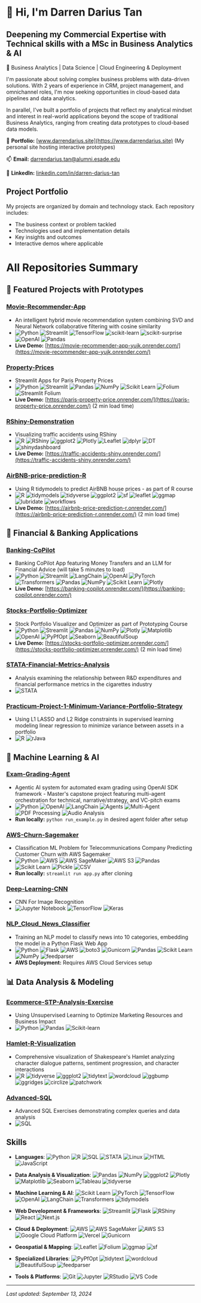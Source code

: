 # 👋 Hi, I'm Darren Darius Tan

## Deepening my Commercial Expertise with Technical skills with a MSc in Business Analytics & AI
📍 Business Analytics | Data Science | Cloud Engineering & Deployment

I'm passionate about solving complex business problems with data-driven solutions. With 2 years of experience in CRM, project management, and omnichannel roles, I'm now seeking opportunities in cloud-based data pipelines and data analytics.

In parallel, I've built a portfolio of projects that reflect my analytical mindset and interest in real-world applications beyond the scope of traditional Business Analytics, ranging from creating data prototypes to cloud-based data models.

💼 **Portfolio:** [www.darrendarius.site](https://www.darrendarius.site) (My personal site hosting interactive prototypes)

📫 **Email:** [darrendarius.tan@alumni.esade.edu](mailto:darrendarius.tan@alumni.esade.edu)

🔗 **LinkedIn:** [linkedin.com/in/darren-darius-tan](https://www.linkedin.com/in/darren-darius-tan)

## Project Portfolio

My projects are organized by domain and technology stack. Each repository includes:

- The business context or problem tackled
- Technologies used and implementation details
- Key insights and outcomes
- Interactive demos where applicable

# All Repositories Summary

## 🌟 Featured Projects with Prototypes

### [Movie-Recommender-App](https://github.com/darrendariustan/Movie-Recommender-App)
- An intelligent hybrid movie recommendation system combining SVD and Neural Network collaborative filtering with cosine similarity
- ![Python](https://img.shields.io/badge/-Python-3776AB?style=flat-square&logo=python&logoColor=white) ![Streamlit](https://img.shields.io/badge/-Streamlit-FF4B4B?style=flat-square&logo=streamlit&logoColor=white) ![TensorFlow](https://img.shields.io/badge/-TensorFlow-FF6F00?style=flat-square&logo=tensorflow&logoColor=white) ![scikit-learn](https://img.shields.io/badge/-Scikit%20Learn-F7931E?style=flat-square&logo=scikit-learn&logoColor=white) ![scikit-surprise](https://img.shields.io/badge/-scikit--surprise-FF9900?style=flat-square&logo=python&logoColor=white) ![OpenAI](https://img.shields.io/badge/-OpenAI-412991?style=flat-square&logo=openai&logoColor=white) ![Pandas](https://img.shields.io/badge/-Pandas-150458?style=flat-square&logo=pandas&logoColor=white)
- **Live Demo:** [https://movie-recommender-app-yujk.onrender.com/](https://movie-recommender-app-yujk.onrender.com/)

### [Property-Prices](https://github.com/darrendariustan/Property-Prices)
- Streamlit Apps for Paris Property Prices
- ![Python](https://img.shields.io/badge/-Python-3776AB?style=flat-square&logo=python&logoColor=white) ![Streamlit](https://img.shields.io/badge/-Streamlit-FF4B4B?style=flat-square&logo=streamlit&logoColor=white) ![Pandas](https://img.shields.io/badge/-Pandas-150458?style=flat-square&logo=pandas&logoColor=white) ![NumPy](https://img.shields.io/badge/-NumPy-013243?style=flat-square&logo=numpy&logoColor=white) ![Scikit Learn](https://img.shields.io/badge/-Scikit%20Learn-F7931E?style=flat-square&logo=scikit-learn&logoColor=white) ![Folium](https://img.shields.io/badge/-Folium-77B829?style=flat-square&logo=folium&logoColor=white) ![Streamlit Folium](https://img.shields.io/badge/-Streamlit%20Folium-FF4B4B?style=flat-square&logo=streamlit&logoColor=white)
- **Live Demo:** [https://paris-property-price.onrender.com/](https://paris-property-price.onrender.com/) (2 min load time)

### [RShiny-Demonstration](https://github.com/darrendariustan/RShiny-Demonstration)
- Visualizing traffic accidents using RShiny
- ![R](https://img.shields.io/badge/-R-276DC3?style=flat-square&logo=r&logoColor=white) ![RShiny](https://img.shields.io/badge/-RShiny-75AADB?style=flat-square&logo=r&logoColor=white) ![ggplot2](https://img.shields.io/badge/-ggplot2-75AADB?style=flat-square&logo=r&logoColor=white) ![Plotly](https://img.shields.io/badge/-Plotly-3F4F75?style=flat-square&logo=plotly&logoColor=white) ![Leaflet](https://img.shields.io/badge/-Leaflet-199900?style=flat-square&logo=leaflet&logoColor=white) ![dplyr](https://img.shields.io/badge/-dplyr-75AADB?style=flat-square&logo=r&logoColor=white) ![DT](https://img.shields.io/badge/-DT-276DC3?style=flat-square&logo=r&logoColor=white) ![shinydashboard](https://img.shields.io/badge/-shinydashboard-4682B4?style=flat-square&logo=r&logoColor=white)
- **Live Demo:** [https://traffic-accidents-shiny.onrender.com/](https://traffic-accidents-shiny.onrender.com/)


### [AirBNB-price-prediction-R](https://github.com/darrendariustan/AirBNB-price-prediction-R)
- Using R tidymodels to predict AirBNB house prices - as part of R course
- ![R](https://img.shields.io/badge/-R-276DC3?style=flat-square&logo=r&logoColor=white) ![tidymodels](https://img.shields.io/badge/-tidymodels-75AADB?style=flat-square&logo=r&logoColor=white) ![tidyverse](https://img.shields.io/badge/-tidyverse-75AADB?style=flat-square&logo=r&logoColor=white) ![ggplot2](https://img.shields.io/badge/-ggplot2-75AADB?style=flat-square&logo=r&logoColor=white) ![sf](https://img.shields.io/badge/-sf-276DC3?style=flat-square&logo=r&logoColor=white) ![leaflet](https://img.shields.io/badge/-leaflet-199900?style=flat-square&logo=leaflet&logoColor=white) ![ggmap](https://img.shields.io/badge/-ggmap-4682B4?style=flat-square&logo=r&logoColor=white) ![lubridate](https://img.shields.io/badge/-lubridate-276DC3?style=flat-square&logo=r&logoColor=white) ![workflows](https://img.shields.io/badge/-workflows-75AADB?style=flat-square&logo=r&logoColor=white)
- **Live Demo:** [https://airbnb-price-prediction-r.onrender.com/](https://airbnb-price-prediction-r.onrender.com/) (2 min load time)

## 💼 Financial & Banking Applications

### [Banking-CoPilot](https://github.com/darrendariustan/Banking-CoPilot)
- Banking CoPilot App featuring Money Transfers and an LLM for Financial Advice (will take 5 minutes to load)
- ![Python](https://img.shields.io/badge/-Python-3776AB?style=flat-square&logo=python&logoColor=white) ![Streamlit](https://img.shields.io/badge/-Streamlit-FF4B4B?style=flat-square&logo=streamlit&logoColor=white) ![LangChain](https://img.shields.io/badge/-LangChain-61DAFB?style=flat-square&logo=chainlink&logoColor=white) ![OpenAI](https://img.shields.io/badge/-OpenAI-412991?style=flat-square&logo=openai&logoColor=white) ![PyTorch](https://img.shields.io/badge/-PyTorch-EE4C2C?style=flat-square&logo=pytorch&logoColor=white) ![Transformers](https://img.shields.io/badge/-🤗%20Transformers-FFD21E?style=flat-square&logo=huggingface&logoColor=black) ![Pandas](https://img.shields.io/badge/-Pandas-150458?style=flat-square&logo=pandas&logoColor=white) ![NumPy](https://img.shields.io/badge/-NumPy-013243?style=flat-square&logo=numpy&logoColor=white) ![Scikit Learn](https://img.shields.io/badge/-Scikit%20Learn-F7931E?style=flat-square&logo=scikit-learn&logoColor=white) ![Plotly](https://img.shields.io/badge/-Plotly-3F4F75?style=flat-square&logo=plotly&logoColor=white)
- **Live Demo:** [https://banking-copilot.onrender.com/](https://banking-copilot.onrender.com/)

### [Stocks-Portfolio-Optimizer](https://github.com/darrendariustan/Stocks-Portfolio-Optimizer)
- Stock Portfolio Visualizer and Optimizer as part of Prototyping Course
- ![Python](https://img.shields.io/badge/-Python-3776AB?style=flat-square&logo=python&logoColor=white) ![Streamlit](https://img.shields.io/badge/-Streamlit-FF4B4B?style=flat-square&logo=streamlit&logoColor=white) ![Pandas](https://img.shields.io/badge/-Pandas-150458?style=flat-square&logo=pandas&logoColor=white) ![NumPy](https://img.shields.io/badge/-NumPy-013243?style=flat-square&logo=numpy&logoColor=white) ![Plotly](https://img.shields.io/badge/-Plotly-3F4F75?style=flat-square&logo=plotly&logoColor=white) ![Matplotlib](https://img.shields.io/badge/-Matplotlib-11557c?style=flat-square&logo=python&logoColor=white) ![OpenAI](https://img.shields.io/badge/-OpenAI-412991?style=flat-square&logo=openai&logoColor=white) ![PyPfOpt](https://img.shields.io/badge/-PyPfOpt-FF6B35?style=flat-square&logo=python&logoColor=white) ![Seaborn](https://img.shields.io/badge/-Seaborn-3776AB?style=flat-square&logo=python&logoColor=white) ![BeautifulSoup](https://img.shields.io/badge/-BeautifulSoup-59666C?style=flat-square&logo=python&logoColor=white)
- **Live Demo:** [https://stocks-portfolio-optimizer.onrender.com/](https://stocks-portfolio-optimizer.onrender.com/) (2 min load time)


### [STATA-Financial-Metrics-Analysis](https://github.com/darrendariustan/STATA-Financial-Metrics-Analysis)
- Analysis examining the relationship between R&D expenditures and financial performance metrics in the cigarettes industry
- ![STATA](https://img.shields.io/badge/-STATA-3776AB?style=flat-square&logoColor=white)


### [Practicum-Project-1-Minimum-Variance-Portfolio-Strategy](https://github.com/darrendariustan/Practicum-Project-1-Minimum-Variance-Portfolio-Strategy)
- Using L1 LASSO and L2 Ridge constraints in supervised learning modeling linear regression to minimize variance between assets in a portfolio
- ![R](https://img.shields.io/badge/-R-276DC3?style=flat-square&logo=r&logoColor=white) ![rJava](https://img.shields.io/badge/-rJava-007396?style=flat-square&logo=java&logoColor=white)

## 🧠 Machine Learning & AI

### [Exam-Grading-Agent](https://github.com/darrendariustan/Exam-Grading-Agent)
- Agentic AI system for automated exam grading using OpenAI SDK framework - Master's capstone project featuring multi-agent orchestration for technical, narrative/strategy, and VC-pitch exams
- ![Python](https://img.shields.io/badge/-Python-3776AB?style=flat-square&logo=python&logoColor=white) ![OpenAI](https://img.shields.io/badge/-OpenAI-412991?style=flat-square&logo=openai&logoColor=white) ![LangChain](https://img.shields.io/badge/-LangChain-61DAFB?style=flat-square&logo=chainlink&logoColor=white) ![Agents](https://img.shields.io/badge/-AI%20Agents-FF6B35?style=flat-square&logo=robot&logoColor=white) ![Multi-Agent](https://img.shields.io/badge/-Multi--Agent-4CAF50?style=flat-square&logo=network-wired&logoColor=white) ![PDF Processing](https://img.shields.io/badge/-PDF%20Processing-DC143C?style=flat-square&logo=adobe-acrobat-reader&logoColor=white) ![Audio Analysis](https://img.shields.io/badge/-Audio%20Analysis-9C27B0?style=flat-square&logo=waveform&logoColor=white)
- **Run locally:** `python run_example.py` in desired agent folder after setup

### [AWS-Churn-Sagemaker](https://github.com/darrendariustan/AWS-Churn-Sagemaker)
- Classification ML Problem for Telecommunications Company Predicting Customer Churn with AWS Sagemaker
- ![Python](https://img.shields.io/badge/-Python-3776AB?style=flat-square&logo=python&logoColor=white) ![AWS](https://img.shields.io/badge/-AWS-232F3E?style=flat-square&logo=amazon-aws&logoColor=white) ![AWS SageMaker](https://img.shields.io/badge/-AWS%20SageMaker-FF9900?style=flat-square&logo=amazon-aws&logoColor=white) ![AWS S3](https://img.shields.io/badge/-AWS%20S3-569A31?style=flat-square&logo=amazon-s3&logoColor=white) ![Pandas](https://img.shields.io/badge/-Pandas-150458?style=flat-square&logo=pandas&logoColor=white) ![Scikit Learn](https://img.shields.io/badge/-Scikit%20Learn-F7931E?style=flat-square&logo=scikit-learn&logoColor=white) ![Pickle](https://img.shields.io/badge/-Pickle-3776AB?style=flat-square&logo=python&logoColor=white) ![CSV](https://img.shields.io/badge/-CSV-217346?style=flat-square&logo=microsoft-excel&logoColor=white)
- **Run locally:** `streamlit run app.py` after cloning

### [Deep-Learning-CNN](https://github.com/darrendariustan/Deep-Learning-CNN)
- CNN For Image Recognition
- ![Jupyter Notebook](https://img.shields.io/badge/-Jupyter-F37626?style=flat-square&logo=jupyter&logoColor=white) ![TensorFlow](https://img.shields.io/badge/-TensorFlow-FF6F00?style=flat-square&logo=tensorflow&logoColor=white) ![Keras](https://img.shields.io/badge/-Keras-D00000?style=flat-square&logo=keras&logoColor=white)

### [NLP_Cloud_News_Classifier](https://github.com/darrendariustan/NLP_Cloud_News_Classifier)
- Training an NLP model to classify news into 10 categories, embedding the model in a Python Flask Web App
- ![Python](https://img.shields.io/badge/-Python-3776AB?style=flat-square&logo=python&logoColor=white) ![Flask](https://img.shields.io/badge/-Flask-000000?style=flat-square&logo=flask&logoColor=white) ![AWS](https://img.shields.io/badge/-AWS-232F3E?style=flat-square&logo=amazon-aws&logoColor=white) ![boto3](https://img.shields.io/badge/-boto3-FF9900?style=flat-square&logo=amazon-aws&logoColor=white) ![Gunicorn](https://img.shields.io/badge/-Gunicorn-499848?style=flat-square&logo=gunicorn&logoColor=white) ![Pandas](https://img.shields.io/badge/-Pandas-150458?style=flat-square&logo=pandas&logoColor=white) ![Scikit Learn](https://img.shields.io/badge/-Scikit%20Learn-F7931E?style=flat-square&logo=scikit-learn&logoColor=white) ![NumPy](https://img.shields.io/badge/-NumPy-013243?style=flat-square&logo=numpy&logoColor=white) ![feedparser](https://img.shields.io/badge/-feedparser-FF6600?style=flat-square&logo=rss&logoColor=white)
- **AWS Deployment:** Requires AWS Cloud Services setup


## 📊 Data Analysis & Modeling

### [Ecommerce-STP-Analysis-Exercise](https://github.com/darrendariustan/Ecommerce-STP-Analysis-Exercise)
- Using Unsupervised Learning to Optimize Marketing Resources and Business Impact
- ![Python](https://img.shields.io/badge/-Python-3776AB?style=flat-square&logo=python&logoColor=white) ![Pandas](https://img.shields.io/badge/-Pandas-150458?style=flat-square&logo=pandas&logoColor=white) ![Scikit-learn](https://img.shields.io/badge/-ScikitLearn-F7931E?style=flat-square&logo=scikit-learn&logoColor=white)


### [Hamlet-R-Visualization](https://github.com/darrendariustan/Hamlet-R-Visualization)
- Comprehensive visualization of Shakespeare's Hamlet analyzing character dialogue patterns, sentiment progression, and character interactions
- ![R](https://img.shields.io/badge/-R-276DC3?style=flat-square&logo=r&logoColor=white) ![tidyverse](https://img.shields.io/badge/-tidyverse-75AADB?style=flat-square&logo=r&logoColor=white) ![ggplot2](https://img.shields.io/badge/-ggplot2-75AADB?style=flat-square&logo=r&logoColor=white) ![tidytext](https://img.shields.io/badge/-tidytext-276DC3?style=flat-square&logo=r&logoColor=white) ![wordcloud](https://img.shields.io/badge/-wordcloud-4682B4?style=flat-square&logo=r&logoColor=white) ![ggbump](https://img.shields.io/badge/-ggbump-75AADB?style=flat-square&logo=r&logoColor=white) ![ggridges](https://img.shields.io/badge/-ggridges-75AADB?style=flat-square&logo=r&logoColor=white) ![circlize](https://img.shields.io/badge/-circlize-276DC3?style=flat-square&logo=r&logoColor=white) ![patchwork](https://img.shields.io/badge/-patchwork-4682B4?style=flat-square&logo=r&logoColor=white)


### [Advanced-SQL](https://github.com/darrendariustan/Advanced-SQL)
- Advanced SQL Exercises demonstrating complex queries and data analysis
- ![SQL](https://img.shields.io/badge/-SQL-4479A1?style=flat-square&logo=postgresql&logoColor=white)

## Skills

- **Languages**: ![Python](https://img.shields.io/badge/-Python-3776AB?style=flat-square&logo=python&logoColor=white) ![R](https://img.shields.io/badge/-R-276DC3?style=flat-square&logo=r&logoColor=white) ![SQL](https://img.shields.io/badge/-SQL-4479A1?style=flat-square&logo=postgresql&logoColor=white) ![STATA](https://img.shields.io/badge/-STATA-3776AB?style=flat-square&logoColor=white) ![Linux](https://img.shields.io/badge/-Linux-FCC624?style=flat-square&logo=linux&logoColor=black) ![HTML](https://img.shields.io/badge/-HTML-E34F26?style=flat-square&logo=html5&logoColor=white) ![JavaScript](https://img.shields.io/badge/-JavaScript-F7DF1E?style=flat-square&logo=javascript&logoColor=black)

- **Data Analysis & Visualization**: ![Pandas](https://img.shields.io/badge/-Pandas-150458?style=flat-square&logo=pandas&logoColor=white) ![NumPy](https://img.shields.io/badge/-NumPy-013243?style=flat-square&logo=numpy&logoColor=white) ![ggplot2](https://img.shields.io/badge/-ggplot2-75AADB?style=flat-square&logo=r&logoColor=white) ![Plotly](https://img.shields.io/badge/-Plotly-3F4F75?style=flat-square&logo=plotly&logoColor=white) ![Matplotlib](https://img.shields.io/badge/-Matplotlib-11557c?style=flat-square&logo=python&logoColor=white) ![Seaborn](https://img.shields.io/badge/-Seaborn-3776AB?style=flat-square&logo=python&logoColor=white) ![Tableau](https://img.shields.io/badge/-Tableau-E97627?style=flat-square&logo=tableau&logoColor=white) ![tidyverse](https://img.shields.io/badge/-tidyverse-75AADB?style=flat-square&logo=r&logoColor=white)

- **Machine Learning & AI**: ![Scikit Learn](https://img.shields.io/badge/-Scikit%20Learn-F7931E?style=flat-square&logo=scikit-learn&logoColor=white) ![PyTorch](https://img.shields.io/badge/-PyTorch-EE4C2C?style=flat-square&logo=pytorch&logoColor=white) ![TensorFlow](https://img.shields.io/badge/-TensorFlow-FF6F00?style=flat-square&logo=tensorflow&logoColor=white) ![OpenAI](https://img.shields.io/badge/-OpenAI-412991?style=flat-square&logo=openai&logoColor=white) ![LangChain](https://img.shields.io/badge/-LangChain-61DAFB?style=flat-square&logo=chainlink&logoColor=white) ![Transformers](https://img.shields.io/badge/-🤗%20Transformers-FFD21E?style=flat-square&logo=huggingface&logoColor=black) ![tidymodels](https://img.shields.io/badge/-tidymodels-75AADB?style=flat-square&logo=r&logoColor=white)

- **Web Development & Frameworks**: ![Streamlit](https://img.shields.io/badge/-Streamlit-FF4B4B?style=flat-square&logo=streamlit&logoColor=white) ![Flask](https://img.shields.io/badge/-Flask-000000?style=flat-square&logo=flask&logoColor=white) ![RShiny](https://img.shields.io/badge/-RShiny-75AADB?style=flat-square&logo=r&logoColor=white) ![React](https://img.shields.io/badge/-React-61DAFB?style=flat-square&logo=react&logoColor=black) ![Next.js](https://img.shields.io/badge/-Next.js-000000?style=flat-square&logo=next.js&logoColor=white)

- **Cloud & Deployment**: ![AWS](https://img.shields.io/badge/-AWS-232F3E?style=flat-square&logo=amazon-aws&logoColor=white) ![AWS SageMaker](https://img.shields.io/badge/-AWS%20SageMaker-FF9900?style=flat-square&logo=amazon-aws&logoColor=white) ![AWS S3](https://img.shields.io/badge/-AWS%20S3-569A31?style=flat-square&logo=amazon-s3&logoColor=white) ![Google Cloud Platform](https://img.shields.io/badge/-GCP-4285F4?style=flat-square&logo=google-cloud&logoColor=white) ![Vercel](https://img.shields.io/badge/-Vercel-000000?style=flat-square&logo=vercel&logoColor=white) ![Gunicorn](https://img.shields.io/badge/-Gunicorn-499848?style=flat-square&logo=gunicorn&logoColor=white)

- **Geospatial & Mapping**: ![Leaflet](https://img.shields.io/badge/-Leaflet-199900?style=flat-square&logo=leaflet&logoColor=white) ![Folium](https://img.shields.io/badge/-Folium-77B829?style=flat-square&logo=folium&logoColor=white) ![ggmap](https://img.shields.io/badge/-ggmap-4682B4?style=flat-square&logo=r&logoColor=white) ![sf](https://img.shields.io/badge/-sf-276DC3?style=flat-square&logo=r&logoColor=white)

- **Specialized Libraries**: ![PyPfOpt](https://img.shields.io/badge/-PyPfOpt-FF6B35?style=flat-square&logo=python&logoColor=white) ![tidytext](https://img.shields.io/badge/-tidytext-276DC3?style=flat-square&logo=r&logoColor=white) ![wordcloud](https://img.shields.io/badge/-wordcloud-4682B4?style=flat-square&logo=r&logoColor=white) ![BeautifulSoup](https://img.shields.io/badge/-BeautifulSoup-59666C?style=flat-square&logo=python&logoColor=white) ![feedparser](https://img.shields.io/badge/-feedparser-FF6600?style=flat-square&logo=rss&logoColor=white)

- **Tools & Platforms**: ![Git](https://img.shields.io/badge/-Git-F05032?style=flat-square&logo=git&logoColor=white) ![Jupyter](https://img.shields.io/badge/-Jupyter-F37626?style=flat-square&logo=jupyter&logoColor=white) ![RStudio](https://img.shields.io/badge/-RStudio-75AADB?style=flat-square&logo=rstudio&logoColor=white) ![VS Code](https://img.shields.io/badge/-VS%20Code-007ACC?style=flat-square&logo=visual-studio-code&logoColor=white)

---
*Last updated: September 13, 2024*
